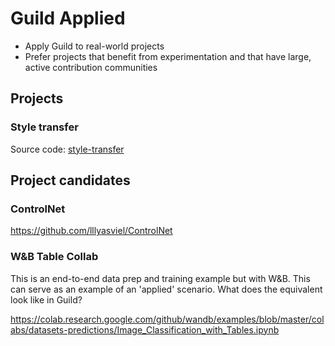 # Guild Applied

- Apply Guild to real-world projects
- Prefer projects that benefit from experimentation and that have
  large, active contribution communities

## Projects

### Style transfer

Source code: [style-transfer](style-transfer)

## Project candidates

### ControlNet

https://github.com/lllyasviel/ControlNet

### W&B Table Collab

This is an end-to-end data prep and training example but with
W&B. This can serve as an example of an 'applied' scenario. What does
the equivalent look like in Guild?

https://colab.research.google.com/github/wandb/examples/blob/master/colabs/datasets-predictions/Image_Classification_with_Tables.ipynb
